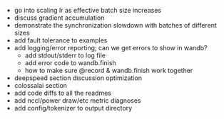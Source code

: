 - go into scaling lr as effective batch size increases
- discuss gradient accumulation
- demonstrate the synchronization slowdown with batches of different sizes
- add fault tolerance to examples
- add logging/error reporting; can we get errors to show in wandb?
    - add stdout/stderr to log file
    - add error code to wandb.finish
    - how to make sure @record & wandb.finish work together
- deepspeed section discussion optimization
- colossalai section
- add code diffs to all the readmes
- add nccl/power draw/etc metric diagnoses
- add config/tokenizer to output directory